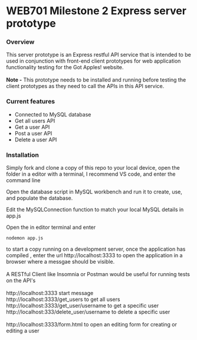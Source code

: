 # WEB701 Milestone 2 Express server prototype

### Overview
This server prototype is an Express restful API service that is intended to be used in conjunction with front-end client prototypes for web application functionality testing for the Got Apples! website.
<br />
<br />
<b>Note -</b> This prototype needs to be installed and running before testing the client prototypes as they need to call the APIs in this API service.

### Current features
<ul>
  <li>Connected to MySQL database</li>
  <li>Get all users API</li>
  <li>Get a user API</li>
  <li>Post a user API</li>
  <li>Delete a user API</li>
</ul>

### Installation
Simply fork and clone a copy of this repo to your local device, open the folder in a editor with a terminal, I recommend VS code, and enter the command line 

Open the database script in MySQL workbench and run it to create, use, and populate the database.

Edit the MySQLConnection function to match your local MySQL details in app.js

Open the in editor terminal and enter 
```
nodemon app.js
```
to start a copy running on a development server, once the application has compiled , enter the url http://localhost:3333 to open the application in a browser where a messgae should be visible.
<br />
<br />
A RESTful Client like Insomnia or Postman would be useful for running tests on the API's
<br />
<br />
http://localhost:3333 start message
<br />
http://localhost:3333/get_users to get all users
<br />
http://localhost:3333/get_user/username to get a specific user
<br />
http://localhost:333/delete_user/username to delete a specific user
<br />
<br />
http://localhost:3333/form.html to open an editing form for creating or editing a user

